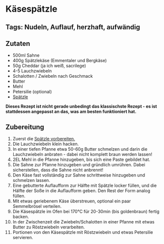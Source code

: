 # Käsespätzle
## Tags: Nudeln, Auflauf, herzhaft, aufwändig

## Zutaten
- 500ml Sahne
- 400g Spätzlekäse (Emmentaler und Bergkäse)
- 50g Cheddar (ja ich weiß, sacrilege)
- 4-5 Lauchzwiebeln
- Schalotten / Zwiebeln nach Geschmack
- Butter
- Mehl
- Petersilie (optional)
- [Spätzle](spaetzle.html)

**Dieses Rezept ist nicht gerade unbedingt das klassischste Rezept - es ist stattdessen angepasst an das, was am besten funktioniert hat.**

## Zubereitung
1. Zuerst die [Spätzle vorbereiten.](spaetzle.html)
2. Die Lauchzwiebeln klein hacken.
3. In einer tiefen Pfanne etwa 50-60g Butter schmelzen und darin die Lauchzwiebeln anbraten - dabei nicht komplett braun werden lassen!
4. 2EL Mehl in die Pfanne hinzugeben, bis sich eine Paste gebildet hat.
5. Die Sahne zur Pfanne hinzugeben und gründlich umrühren. Dabei sicherstellen, dass die Sahne nicht anbrennt!
6. Den Käse fast vollständig zur Sahne schrittweise hinzugeben und schmelzen lassen.
7. Eine gebutterte Auflaufform zur Hälfte mit Spätzle locker füllen, und die Hälfte der Soße in die Auflaufform geben. Den Rest der Form analog füllen.
8. Mit etwas geriebenem Käse überstreuen, optional ein paar Semmelbrösel verteilen.
9. Die Käsespätzle im Ofen bei 170°C für 20-30min (bis goldenbraun) fertig backen.
10. In der Zwischenzeit die Zwiebeln/Schalotten in einer Pfanne mit etwas Butter zu Röstzwiebeln verarbeiten.
11. Portionen von den Käsespätzle mit Röstzwiebeln und etwas Petersilie servieren.
